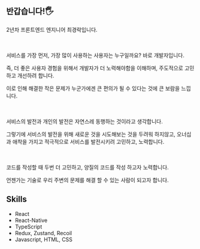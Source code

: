 ## 반갑습니다!🖐️

2년차 프론트엔드 엔지니어 최경락입니다.

ㅤ

서비스를 가장 먼저, 가장 많이 사용하는 사용자는 누구일까요? 바로 개발자입니다.

즉, 더 좋은 사용자 경험을 위해서 개발자가 더 노력해야함을 이해하며, 주도적으로 고민하고 개선하려 합니다.

이로 인해 해결한 작은 문제가 누군가에겐 큰 편의가 될 수 있다는 것에 큰 보람을 느낍니다.

ㅤ

서비스의 발전과 개인의 발전은 자연스레 동행하는 것이라고 생각합니다.

그렇기에 서비스의 발전을 위해 새로운 것을 시도해보는 것을 두려워 하지않고, 오너십과 애착을 가지고 적극적으로 서비스를 발전시키려 고민하고, 노력합니다.

ㅤ

코드를 작성할 때 두번 더 고민하고, 양질의 코드를 작성 하고자 노력합니다.

언젠가는 기술로 우리 주변의 문제를 해결 할 수 있는 사람이 되고자 합니다.

## Skills
- React
- React-Native
- TypeScript
- Redux, Zustand, Recoil
- Javascript, HTML, CSS
